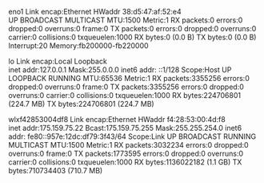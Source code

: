 eno1      Link encap:Ethernet  HWaddr 38:d5:47:af:52:e4  
          UP BROADCAST MULTICAST  MTU:1500  Metric:1
          RX packets:0 errors:0 dropped:0 overruns:0 frame:0
          TX packets:0 errors:0 dropped:0 overruns:0 carrier:0
          collisions:0 txqueuelen:1000 
          RX bytes:0 (0.0 B)  TX bytes:0 (0.0 B)
          Interrupt:20 Memory:fb200000-fb220000 

lo        Link encap:Local Loopback  
          inet addr:127.0.0.1  Mask:255.0.0.0
          inet6 addr: ::1/128 Scope:Host
          UP LOOPBACK RUNNING  MTU:65536  Metric:1
          RX packets:3355256 errors:0 dropped:0 overruns:0 frame:0
          TX packets:3355256 errors:0 dropped:0 overruns:0 carrier:0
          collisions:0 txqueuelen:1000 
          RX bytes:224706801 (224.7 MB)  TX bytes:224706801 (224.7 MB)

wlxf42853004df8 Link encap:Ethernet  HWaddr f4:28:53:00:4d:f8  
          inet addr:175.159.75.22  Bcast:175.159.75.255  Mask:255.255.254.0
          inet6 addr: fe80::957e:12dc:df79:3f43/64 Scope:Link
          UP BROADCAST RUNNING MULTICAST  MTU:1500  Metric:1
          RX packets:3032234 errors:0 dropped:0 overruns:0 frame:0
          TX packets:1773595 errors:0 dropped:0 overruns:0 carrier:0
          collisions:0 txqueuelen:1000 
          RX bytes:1136022182 (1.1 GB)  TX bytes:710734403 (710.7 MB)

